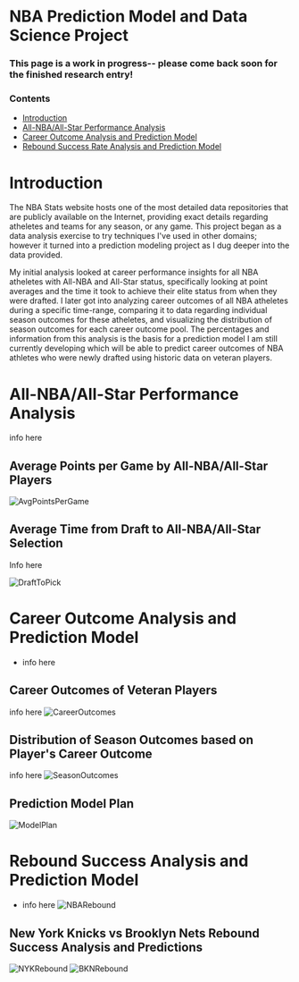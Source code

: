 # NBA Prediction Model and Data Science Project

### This page is a work in progress-- please come back soon for the finished research entry!

### Contents
- [Introduction](#Introduction)
- [All-NBA/All-Star Performance Analysis](#all-NBA/all-star-performance-analysis)
- [Career Outcome Analysis and Prediction Model](#career-outcome-analysis-and-prediction-model)
- [Rebound Success Rate Analysis and Prediction Model](#rebound-success-analysis-and-prediction-model)

# Introduction
The NBA Stats website hosts one of the most detailed data repositories that are publicly available on the Internet, providing exact details regarding atheletes and teams for any season, or any game. This project began as a data analysis exercise to try techniques I've used in other domains; however it turned into a prediction modeling project as I dug deeper into the data provided. 

My initial analysis looked at career performance insights for all NBA atheletes with All-NBA and All-Star status, specifically looking at point averages and the time it took to achieve their elite status from when they were drafted. I later got into analyzing career outcomes of all NBA atheletes during a specific time-range, comparing it to data regarding individual season outcomes for these atheletes, and visualizing the distribution of season outcomes for each career outcome pool. The percentages and information from this analysis is the basis for a prediction model I am still currently developing which will be able to predict career outcomes of NBA athletes who were newly drafted using historic data on veteran players.

# All-NBA/All-Star Performance Analysis
info here

## Average Points per Game by All-NBA/All-Star Players
![AvgPointsPerGame](https://github.com/r-kish/NBA-Prediction-Model/blob/main/images/AvgPoints.png)

## Average Time from Draft to All-NBA/All-Star Selection
Info here

![DraftToPick](https://github.com/r-kish/NBA-Prediction-Model/blob/main/images/YearsToDraft.png)


# Career Outcome Analysis and Prediction Model
- info here

## Career Outcomes of Veteran Players
info here
![CareerOutcomes](https://github.com/r-kish/NBA-Prediction-Model/blob/main/images/CareerOutcome.png)

## Distribution of Season Outcomes based on Player's Career Outcome
info here
![SeasonOutcomes](https://github.com/r-kish/NBA-Prediction-Model/blob/main/images/SeasonOutcome.png)

## Prediction Model Plan
![ModelPlan](https://github.com/r-kish/NBA-Prediction-Model/blob/main/images/PredictiveModel.png)

# Rebound Success Analysis and Prediction Model
- info here
![NBARebound](https://github.com/r-kish/NBA-Prediction-Model/blob/main/images/NBARebound.png)

## New York Knicks vs Brooklyn Nets Rebound Success Analysis and Predictions
![NYKRebound](https://github.com/r-kish/NBA-Prediction-Model/blob/main/images/NYKRebound.png)
![BKNRebound](https://github.com/r-kish/NBA-Prediction-Model/blob/main/images/BKNRebound.png)

